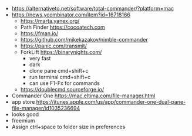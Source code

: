 - https://alternativeto.net/software/total-commander/?platform=mac
- https://news.ycombinator.com/item?id=16718166
  - https://marta.yanex.org/
  - Path Finder https://cocoatech.com
  - https://fman.io/
  - https://github.com/mikekazakov/nimble-commander
  - https://panic.com/transmit/
  - ForkLift https://binarynights.com/
    - very fast
    - dark
    - clone pane cmd+shift+c
    - run terminal cmd+shift+c
    - can use F1-Fx for commands
  - https://doublecmd.sourceforge.io/
-  Commander One https://mac.eltima.com/file-manager.html 
  - app store https://itunes.apple.com/us/app/commander-one-dual-pane-file-manager/id1035236694
  - looks good
  - freemium
  - Assign ctrl+space to folder size in preferences